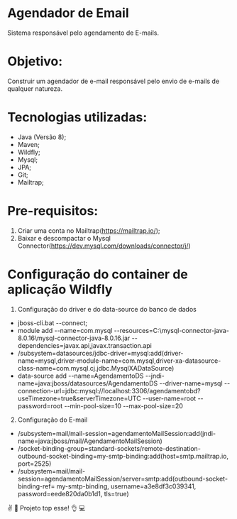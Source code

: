 # Agendador de Email
Sistema responsável pelo agendamento de E-mails.

# Objetivo:
Construir um agendador de e-mail responsável pelo envio de e-mails de qualquer natureza.

# Tecnologias utilizadas: 
* Java (Versão 8); 
* Maven;
* Wildfly;
* Mysql;
* JPA;
* Git; 
* Mailtrap;

# Pre-requisitos:
1. Criar uma conta no Mailtrap(https://mailtrap.io/);
2. Baixar e descompactar o Mysql Connector(https://dev.mysql.com/downloads/connector/j/)

# Configuração do container de aplicação Wildfly
1. Configuração do driver e do data-source do banco de dados

* jboss-cli.bat --connect;
* module add --name=com.mysql --resources=C:\mysql-connector-java-8.0.16\mysql-connector-java-8.0.16.jar --dependencies=javax.api,javax.transaction.api
* /subsystem=datasources/jdbc-driver=mysql:add(driver-name=mysql,driver-module-name=com.mysql,driver-xa-datasource-class-name=com.mysql.cj.jdbc.MysqlXADataSource)
* data-source add --name=AgendamentoDS --jndi-name=java:jboss/datasources/AgendamentoDS --driver-name=mysql  --connection-url=jdbc:mysql://localhost:3306/agendamentobd?useTimezone=true&serverTimezone=UTC --user-name=root --password=root --min-pool-size=10 --max-pool-size=20

2. Configuração do E-mail

* /subsystem=mail/mail-session=agendamentoMailSession:add(jndi-name=java:jboss/mail/AgendamentoMailSession)
* /socket-binding-group=standard-sockets/remote-destination-outbound-socket-binding=my-smtp-binding:add(host=smtp.mailtrap.io, port=2525)
* /subsystem=mail/mail-session=agendamentoMailSession/server=smtp:add(outbound-socket-binding-ref= my-smtp-binding, username=a3e8df3c039341, password=eede820da0b1d1, tls=true)

:v: :eyes: Projeto top esse! :ok_hand: :computer:
